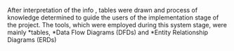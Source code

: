 After interpretation of the info , tables were drawn and process of knowledge determined to
guide the users of the implementation stage of the project. The tools, which were employed during this system stage, 
were mainly *tables, *Data Flow Diagrams (DFDs) and *Entity Relationship Diagrams (ERDs)